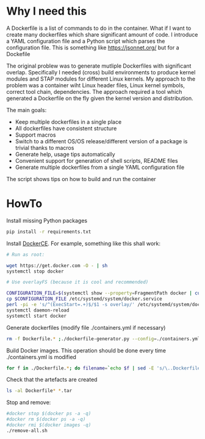 # Why I need this

A Dockerfile is a list of commands to do in the container. 
What if I want to create many dockerfiles which share significant amount of code. I introduce a YAML configuration file and a Python script which parses the configuration file. 
This is something like https://jsonnet.org/ but for a Dockefile

The original problew was to generate mutliple Dockerfiles with significant overlap. Specifically I needed (cross) build environments to produce kernel modules and STAP modules for different Linux kernels. My approach to the problem was a container wiht Linux header files, Linux kernel symbols, correct tool chain, dependencies. The approach required a tool which generated a Dockerfile on the fly given the kernel version and distribution. 

The main goals:

* Keep multiple dockerfiles in a single place
* All dockerfiles have consistent structure
* Support macros
* Switch to a different OS/OS release/different version of a package is trivial thanks to macros
* Generate help, usage tips automatically
* Convenient support for generation of shell scripts, README files
* Generate multiple dockerfiles from a single YAML configuration file

The script shows tips on how to build and run the container
   

# HowTo

Install missing Python packages
```sh
pip install -r requirements.txt
```

Install [DockerCE](https://docs.docker.com/engine/installation/linux/ubuntu/). For example, something like this shall work:

```sh 
# Run as root:

wget https://get.docker.com -O - | sh
systemctl stop docker

# Use overlayFS (because it is cool and recommended)

CONFIGURATION_FILE=$(systemctl show --property=FragmentPath docker | cut -f2 -d=)
cp $CONFIGURATION_FILE /etc/systemd/system/docker.service
perl -pi -e 's/^(ExecStart=.+)$/$1 -s overlay/' /etc/systemd/system/docker.service
systemctl daemon-reload
systemctl start docker
```

Generate dockerfiles (modify file ./containers.yml if necessary)

```sh 
rm -f Dockerfile.* ;./dockerfile-generator.py --config=./containers.yml   
```

Build Docker images. This operation should be done every time ./containers.yml is modified

```sh
for f in ./Dockerfile.*; do filename=`echo $f | sed -E 's/\..Dockerfile.(\S+)/\1/'`;echo Processing $filename;sudo docker build -t $filename -f $f  .;sudo docker save $filename -o $filename.tar;done
```

Check that the artefacts are created
```sh
ls -al Dockerfile* *.tar
```


Stop and remove:
```sh
#docker stop $(docker ps -a -q)
#docker rm $(docker ps -a -q)
#docker rmi $(docker images -q)
./remove-all.sh
```
